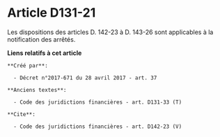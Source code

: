 # Article D131-21

Les dispositions des articles D. 142-23 à D. 143-26 sont applicables à la notification des arrêtés.

**Liens relatifs à cet article**

	**Créé par**:

	  - Décret n°2017-671 du 28 avril 2017 - art. 37

	**Anciens textes**:

	  - Code des juridictions financières - art. D131-33 (T)

	**Cite**:

	  - Code des juridictions financières - art. D142-23 (V)
